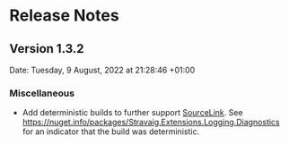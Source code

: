 # Release Notes

## Version 1.3.2

Date: Tuesday, 9 August, 2022 at 21:28:46 +01:00

### Miscellaneous

- Add deterministic builds to further support [SourceLink](https://github.com/dotnet/sourcelink). See https://nuget.info/packages/Stravaig.Extensions.Logging.Diagnostics for an indicator that the build was deterministic.



